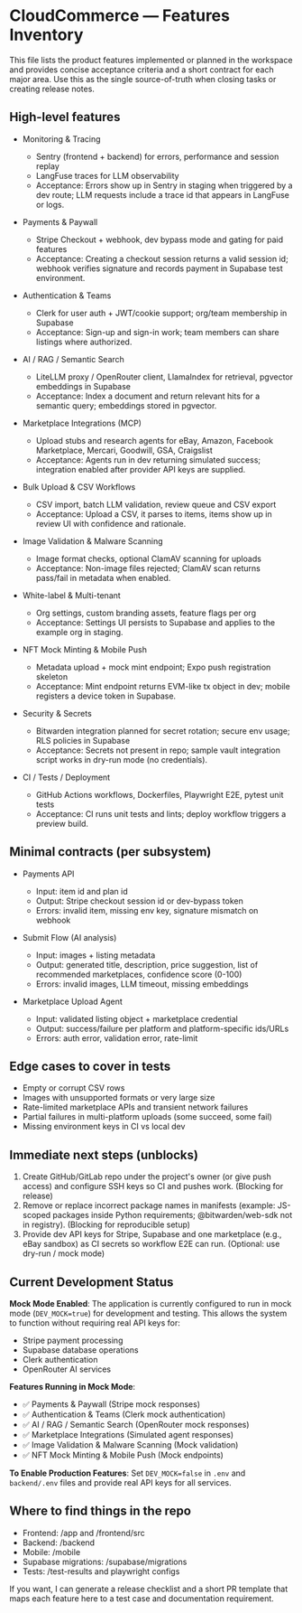 # CloudCommerce — Features Inventory

This file lists the product features implemented or planned in the workspace and provides concise acceptance criteria and a short contract for each major area. Use this as the single source-of-truth when closing tasks or creating release notes.

## High-level features

- Monitoring & Tracing
  - Sentry (frontend + backend) for errors, performance and session replay
  - LangFuse traces for LLM observability
  - Acceptance: Errors show up in Sentry in staging when triggered by a dev route; LLM requests include a trace id that appears in LangFuse or logs.

- Payments & Paywall
  - Stripe Checkout + webhook, dev bypass mode and gating for paid features
  - Acceptance: Creating a checkout session returns a valid session id; webhook verifies signature and records payment in Supabase test environment.

- Authentication & Teams
  - Clerk for user auth + JWT/cookie support; org/team membership in Supabase
  - Acceptance: Sign-up and sign-in work; team members can share listings where authorized.

- AI / RAG / Semantic Search
  - LiteLLM proxy / OpenRouter client, LlamaIndex for retrieval, pgvector embeddings in Supabase
  - Acceptance: Index a document and return relevant hits for a semantic query; embeddings stored in pgvector.

- Marketplace Integrations (MCP)
  - Upload stubs and research agents for eBay, Amazon, Facebook Marketplace, Mercari, Goodwill, GSA, Craigslist
  - Acceptance: Agents run in dev returning simulated success; integration enabled after provider API keys are supplied.

- Bulk Upload & CSV Workflows
  - CSV import, batch LLM validation, review queue and CSV export
  - Acceptance: Upload a CSV, it parses to items, items show up in review UI with confidence and rationale.

- Image Validation & Malware Scanning
  - Image format checks, optional ClamAV scanning for uploads
  - Acceptance: Non-image files rejected; ClamAV scan returns pass/fail in metadata when enabled.

- White-label & Multi-tenant
  - Org settings, custom branding assets, feature flags per org
  - Acceptance: Settings UI persists to Supabase and applies to the example org in staging.

- NFT Mock Minting & Mobile Push
  - Metadata upload + mock mint endpoint; Expo push registration skeleton
  - Acceptance: Mint endpoint returns EVM-like tx object in dev; mobile registers a device token in Supabase.

- Security & Secrets
  - Bitwarden integration planned for secret rotation; secure env usage; RLS policies in Supabase
  - Acceptance: Secrets not present in repo; sample vault integration script works in dry-run mode (no credentials).

- CI / Tests / Deployment
  - GitHub Actions workflows, Dockerfiles, Playwright E2E, pytest unit tests
  - Acceptance: CI runs unit tests and lints; deploy workflow triggers a preview build.

## Minimal contracts (per subsystem)

- Payments API
  - Input: item id and plan id
  - Output: Stripe checkout session id or dev-bypass token
  - Errors: invalid item, missing env key, signature mismatch on webhook

- Submit Flow (AI analysis)
  - Input: images + listing metadata
  - Output: generated title, description, price suggestion, list of recommended marketplaces, confidence score (0-100)
  - Errors: invalid images, LLM timeout, missing embeddings

- Marketplace Upload Agent
  - Input: validated listing object + marketplace credential
  - Output: success/failure per platform and platform-specific ids/URLs
  - Errors: auth error, validation error, rate-limit

## Edge cases to cover in tests

- Empty or corrupt CSV rows
- Images with unsupported formats or very large size
- Rate-limited marketplace APIs and transient network failures
- Partial failures in multi-platform uploads (some succeed, some fail)
- Missing environment keys in CI vs local dev

## Immediate next steps (unblocks)

1. Create GitHub/GitLab repo under the project's owner (or give push access) and configure SSH keys so CI and pushes work. (Blocking for release)
2. Remove or replace incorrect package names in manifests (example: JS-scoped packages inside Python requirements; @bitwarden/web-sdk not in registry). (Blocking for reproducible setup)
3. Provide dev API keys for Stripe, Supabase and one marketplace (e.g., eBay sandbox) as CI secrets so workflow E2E can run. (Optional: use dry-run / mock mode)

## Current Development Status

**Mock Mode Enabled**: The application is currently configured to run in mock mode (`DEV_MOCK=true`) for development and testing. This allows the system to function without requiring real API keys for:
- Stripe payment processing
- Supabase database operations
- Clerk authentication
- OpenRouter AI services

**Features Running in Mock Mode**:
- ✅ Payments & Paywall (Stripe mock responses)
- ✅ Authentication & Teams (Clerk mock authentication)
- ✅ AI / RAG / Semantic Search (OpenRouter mock responses)
- ✅ Marketplace Integrations (Simulated agent responses)
- ✅ Image Validation & Malware Scanning (Mock validation)
- ✅ NFT Mock Minting & Mobile Push (Mock endpoints)

**To Enable Production Features**: Set `DEV_MOCK=false` in `.env` and `backend/.env` files and provide real API keys for all services.

## Where to find things in the repo

- Frontend: /app and /frontend/src
- Backend: /backend
- Mobile: /mobile
- Supabase migrations: /supabase/migrations
- Tests: /test-results and playwright configs

If you want, I can generate a release checklist and a short PR template that maps each feature here to a test case and documentation requirement.
